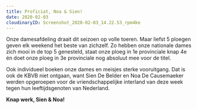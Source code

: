 ```yaml
---
title: Proficiat, Noa & Sien!
date: 2020-02-03
cloudinaryID: Screenshot_2020-02-03_14.22.53_rpm4ke
---
```


Onze damesafdeling draait dit seizoen op volle toeren. Maar liefst 5 ploegen geven elk weekend het beste van zichzelf.
Zo hebben onze nationale dames zich mooi in de top 5 genesteld, staat onze ploeg in 1e provinciale knap 4e én doet onze ploeg in 3e provinciale nog absoluut mee voor de titel.

Ook individueel boeken onze dames en meisjes sterke vooruitgang. Dat is ook de KBVB niet ontgaan, want Sien De Belder en Noa De Causemaeker werden opgeroepen voor de vriendschappelijke interland van deze week tegen hun leeftijdsgenoten van Nederland.

**Knap werk, Sien & Noa!**
